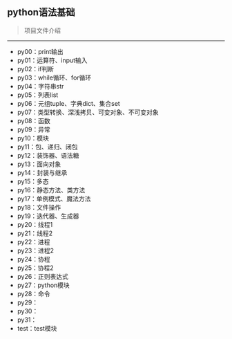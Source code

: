 ## python语法基础

> 项目文件介绍

*****

+ py00：print输出
+ py01：运算符、input输入
+ py02：if判断
+ py03：while循环、for循环
+ py04：字符串str
+ py05：列表list
+ py06：元组tuple、字典dict、集合set
+ py07：类型转换、深浅拷贝、可变对象、不可变对象
+ py08：函数
+ py09：异常
+ py10：模块
+ py11：包、递归、闭包
+ py12：装饰器、语法糖
+ py13：面向对象
+ py14：封装与继承
+ py15：多态
+ py16：静态方法、类方法
+ py17：单例模式、魔法方法
+ py18：文件操作
+ py19：迭代器、生成器
+ py20：线程1
+ py21：线程2
+ py22：进程
+ py23：进程2
+ py24：协程
+ py25：协程2
+ py26：正则表达式
+ py27：python模块
+ py28：命令
+ py29：
+ py30：
+ py31：
+ test：test模块